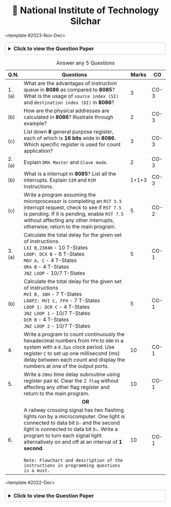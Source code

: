 <div align="center">
  <h1>🏫 National Institute of Technology Silchar</h1>
</div>

<CodeTabs :languages="[
  { name: '2023-Nov-Dec', slot: '2023-Nov-Dec' },
  {name : '2022-Dec', slot : '2022-Dec'},
]">

<template #2023-Nov-Dec>

<details style="margin-bottom: 5px; margin-top : 10px; border: 1px solid #ccc; border-radius: 5px; padding: 8px;">
  <summary style="font-weight: bold; cursor: pointer; font-size: 1rem;">Click to view the Question Paper</summary>
  <div align="center" style="margin-top: 10px;">
    <img src="https://res.cloudinary.com/dzgoq3ikq/image/upload/v1760772080/Screenshot_18-Oct_12-50-59_24278_bb67sf.png" 
         alt="Question Paper" 
         style="max-width: 90%; height: auto; border-radius: 8px; box-shadow: 0 2px 8px rgba(0,0,0,0.2);" />
</div>
</details>

<table>
<caption>Answer any 5 Questions</caption>
  <thead>
    <tr>
      <th>Q.N.</th>
      <th>Questions</th>
      <th>Marks</th>
      <th>CO</th>
    </tr>
  </thead>
  <tbody>
    <tr>
      <td>1. (a)</td>
      <td>What are the advantages of instruction queue in <strong>8086</strong> as compared to <strong>8085</strong>?<br>
      What is the usage of <code>source index (SI)</code> and <code>destination index (DI)</code> in <strong>8086</strong>?</td>
      <td>3</td>
      <td>CO-3</td>
    </tr>
    <tr>
      <td>(b)</td>
      <td>How are the physical addresses are calculated in <strong>8086</strong>? Illustrate through example?</td>
      <td>2</td>
      <td>CO-3</td>
    </tr>
    <tr>
      <td>(c)</td>
      <td>List down <strong>8</strong> general purpose register, each of which is <strong>16 bits</strong> wide in <strong>8086</strong>. Which specific register is used for count application?</td>
      <td>3</td>
      <td>CO-3</td>
    </tr>
    <tr>
      <td>2. (a)</td>
      <td>Explain <code>DMA Master</code> and <code>Slave mode</code>.</td>
      <td>2</td>
      <td>CO-3</td>
    </tr>
    <tr>
      <td>(b)</td>
      <td>What is a interrupt in <strong>8085</strong>? List all the interrupts. Explain <code>SIM</code> and <code>RIM</code> instructions.</td>
      <td>1+1+3</td>
      <td>CO-3</td>
    </tr>
    <tr>
      <td>(c)</td>
      <td>Write a program assuming the microprocessor is completing an <code>RST 5.5</code> interrupt request, check to see if <code>RST 7.5</code> is pending. If it is pending, enable <code>RST 7.5</code> without affecting any other interrupts, otherwise, return to the main program.</td>
      <td>5</td>
      <td>CO-2</td>
    </tr>
    <tr>
      <td>3. (a)</td>
      <td>Calculate the total delay for the given set of instructions.<br>
      <code>LXI B,2384H</code> - 10 T-States<br>
      <code>LOOP: DCX B</code> - 6 T-States<br>
      <code>MOV A, C</code> - 4 T-States<br>
      <code>ORA B</code> - 4 T-States<br>
      <code>JNZ LOOP</code> - 10/7 T-States</td>
      <td>5</td>
      <td>CO-1</td>
    </tr>
    <tr>
      <td>(b)</td>
      <td>Calculate the total delay for the given set of instructions<br>
      <code>MVI B, 38H</code> - 7 T-States<br>
      <code>LOOP2: MVI C, FFH</code> - 7 T-States<br>
      <code>LOOP 1: DCR C</code> - 4 T-States<br>
      <code>JNZ LOOP 1</code> - 10/7 T-States<br>
      <code>DCR B</code> - 4 T-States<br>
      <code>JNZ LOOP 2</code> - 10/7 T-States</td>
      <td>5</td>
      <td>CO-1</td>
    </tr>
    <tr>
      <td>4.</td>
      <td>Write a program to count continuously the hexadecimal numbers from <code>FFH</code> to <code>00H</code> in a system with a <code>0.5μs</code> clock period. Use register <code>C</code> to set up one millisecond (ms) delay between each count and display the numbers at one of the output ports.</td>
      <td>10</td>
      <td>CO-1</td>
    </tr>
    <tr>
      <td>5.</td>
      <td>Write a <code>20ms</code> time delay subroutine using register pair <code>BC</code> Clear the <code>Z flag</code> without affecting any other flag register and return to the main program.</td>
      <td>10</td>
      <td>CO-1</td>
    </tr>
    <tr>
      <td colspan="4" style="text-align: center;"><strong>OR</strong></td>
    </tr>
    <tr>
      <td>6.</td>
      <td>A railway crossing signal has two flashing lights run by a microcomputer. One light is connected to data bit <code>D₇</code> and the second light is connected to data bit <code>D₆</code>. Write a program to turn each signal light alternatively on and off at an interval of <strong>1 second</strong>.<br><br>
      <code>Note: Flowchart and description of the instructions in programming questions is a must.</code></td>
      <td>10</td>
      <td>CO-1</td>
    </tr>
  </tbody>
</table>

</template>

<template #2022-Dec>

<details style="margin-bottom: 5px; margin-top : 10px; border: 1px solid #ccc; border-radius: 5px; padding: 8px;">
  <summary style="font-weight: bold; cursor: pointer; font-size: 1rem;">Click to view the Question Paper</summary>
  <div align="center" style="margin-top: 10px;">
    <img src="https://res.cloudinary.com/dzgoq3ikq/image/upload/v1760781145/Screenshot_18-Oct_15-22-06_116_kiwhzf.png" 
         alt="Question Paper" 
         style="max-width: 90%; height: auto; border-radius: 8px; box-shadow: 0 2px 8px rgba(0,0,0,0.2);" />
    <img src="https://res.cloudinary.com/dzgoq3ikq/image/upload/v1760781170/Screenshot_18-Oct_15-22-33_31534_ve4wqe.png" 
         alt="Question Paper" 
         style="max-width: 90%; height: auto; border-radius: 8px; box-shadow: 0 2px 8px rgba(0,0,0,0.2);" />

</div>
</details>

</template>

</CodeTabs>
